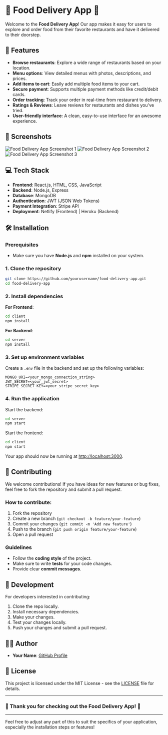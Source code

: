 
# 🍔 **Food Delivery App** 🚗

Welcome to the **Food Delivery App**! Our app makes it easy for users to explore and order food from their favorite restaurants and have it delivered to their doorstep.

## 🚀 Features

- **Browse restaurants**: Explore a wide range of restaurants based on your location.
- **Menu options**: View detailed menus with photos, descriptions, and prices.
- **Add items to cart**: Easily add multiple food items to your cart.
- **Secure payment**: Supports multiple payment methods like credit/debit cards.
- **Order tracking**: Track your order in real-time from restaurant to delivery.
- **Ratings & Reviews**: Leave reviews for restaurants and dishes you've tried.
- **User-friendly interface**: A clean, easy-to-use interface for an awesome experience.

## 📸 Screenshots

![Food Delivery App Screenshot 1](./assets/screenshots/SC1.png)
![Food Delivery App Screenshot 2](./assets/screenshots/SC2.png)
![Food Delivery App Screenshot 3](./assets/screenshots/SC3.png)

## 💻 Tech Stack

- **Frontend**: React.js, HTML, CSS, JavaScript
- **Backend**: Node.js, Express
- **Database**: MongoDB
- **Authentication**: JWT (JSON Web Tokens)
- **Payment Integration**: Stripe API
- **Deployment**: Netlify (Frontend) | Heroku (Backend)

## 🛠️ Installation

### Prerequisites

- Make sure you have **Node.js** and **npm** installed on your system.

### 1. Clone the repository

```bash
git clone https://github.com/yourusername/food-delivery-app.git
cd food-delivery-app
```

### 2. Install dependencies

**For Frontend**:

```bash
cd client
npm install
```

**For Backend**:

```bash
cd server
npm install
```

### 3. Set up environment variables

Create a `.env` file in the backend and set up the following variables:

```
MONGO_URI=<your_mongo_connection_string>
JWT_SECRET=<your_jwt_secret>
STRIPE_SECRET_KEY=<your_stripe_secret_key>
```

### 4. Run the application

Start the backend:

```bash
cd server
npm start
```

Start the frontend:

```bash
cd client
npm start
```

Your app should now be running at [http://localhost:3000](http://localhost:3000).

## 🎯 Contributing

We welcome contributions! If you have ideas for new features or bug fixes, feel free to fork the repository and submit a pull request.

### How to contribute:

1. Fork the repository
2. Create a new branch (`git checkout -b feature/your-feature`)
3. Commit your changes (`git commit -m 'Add new feature'`)
4. Push to the branch (`git push origin feature/your-feature`)
5. Open a pull request

### Guidelines

- Follow the **coding style** of the project.
- Make sure to write **tests** for your code changes.
- Provide clear **commit messages**.

## 🔧 Development

For developers interested in contributing:

1. Clone the repo locally.
2. Install necessary dependencies.
3. Make your changes.
4. Test your changes locally.
5. Push your changes and submit a pull request.

## 👨‍💻 Author

- **Your Name**: [GitHub Profile](https://github.com/yourusername)

## 🤝 License

This project is licensed under the MIT License - see the [LICENSE](LICENSE) file for details.

---

### 🎉 Thank you for checking out the Food Delivery App! 🚀

---

Feel free to adjust any part of this to suit the specifics of your application, especially the installation steps or features!
